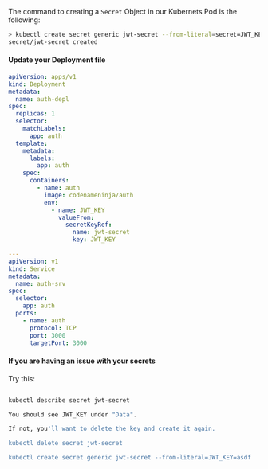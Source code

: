 The command to creating a `Secret` Object in our Kubernets Pod is the following:

```bash
> kubectl create secret generic jwt-secret --from-literal=secret=JWT_KEY=asdf
secret/jwt-secret created
```

#### Update your Deployment file

```yml
apiVersion: apps/v1
kind: Deployment
metadata:
  name: auth-depl
spec:
  replicas: 1
  selector:
    matchLabels:
      app: auth
  template:
    metadata:
      labels:
        app: auth
    spec:
      containers:
        - name: auth
          image: codenameninja/auth
          env:
            - name: JWT_KEY
              valueFrom:
                secretKeyRef:
                  name: jwt-secret
                  key: JWT_KEY

---
apiVersion: v1
kind: Service
metadata:
  name: auth-srv
spec:
  selector:
    app: auth
  ports:
    - name: auth
      protocol: TCP
      port: 3000
      targetPort: 3000
```
#### If you are having an issue with your secrets
Try this:
```bash

kubectl describe secret jwt-secret

You should see JWT_KEY under "Data".

If not, you'll want to delete the key and create it again.

kubectl delete secret jwt-secret

kubectl create secret generic jwt-secret --from-literal=JWT_KEY=asdf

```